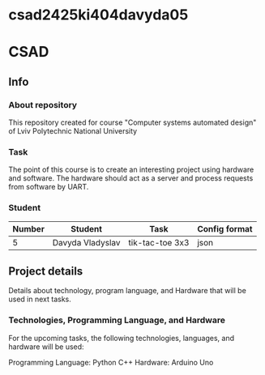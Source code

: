 # csad2425ki404davyda05

# CSAD

## Info
### About repository
This repository created for course "Computer systems automated design" of Lviv Polytechnic National University

### Task
The point of this course is to create an interesting project using hardware and software. The hardware should act as a server and process requests from software by UART.

### Student
| Number | Student | Task | Config format|
| ------ | ------- | ---- | ------------ |
| 5| Davyda Vladyslav | tik-tac-toe 3x3 | json |

## Project details
Details about technology, program language, and Hardware that will be
used in next tasks.

### Technologies, Programming Language, and Hardware
For the upcoming tasks, the following technologies, languages, and hardware will be used:

Programming Language: Python С++
Hardware: Arduino Uno
